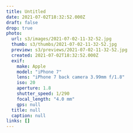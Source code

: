 ```yaml
---
title: Untitled
date: 2021-07-02T18:32:52.000Z
draft: false
drop: true
photo:
  url: s3/images/2021-07-02-11-32-52.jpg
  thumb: s3/thumbs/2021-07-02-11-32-52.jpg
  preview: s3/previews/2021-07-02-11-32-52.jpg
  created: 2021-07-02T18:32:52.000Z
  exif:
    make: Apple
    model: "iPhone 7"
    lens: "iPhone 7 back camera 3.99mm f/1.8"
    iso: 20
    aperture: 1.8
    shutter_speed: 1/290
    focal_length: "4.0 mm"
    gps: null
  title: null
  caption: null
links: []
---
```

